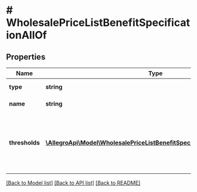 # # WholesalePriceListBenefitSpecificationAllOf

## Properties

Name | Type | Description | Notes
------------ | ------------- | ------------- | -------------
**type** | **string** |  | [optional] [default to 'WHOLESALE_PRICE_LIST']
**name** | **string** | Price list name (visible to you only). |
**thresholds** | [**\AllegroApi\Model\WholesalePriceListBenefitSpecificationAllOfThresholds[]**](WholesalePriceListBenefitSpecificationAllOfThresholds.md) | List of discount thresholds. A threshold with a higher quantity.lowerBound than another must also have a higher discount.percentage. |

[[Back to Model list]](../../README.md#models) [[Back to API list]](../../README.md#endpoints) [[Back to README]](../../README.md)
